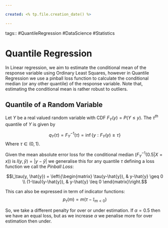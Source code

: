 ```yaml
---

created: <% tp.file.creation_date() %>

---
```

tags:: #QuantileRegression #DataScience #Statistics 

# Quantile Regression

In Linear regression, we aim to estimate the conditional mean of the response variable using Ordinary Least Squares, however in Quantile Regression we use a pinball loss function to calculate the conditional median (or any other quantile) of the response variable. Note that, estimating the conditional mean is rather robust to outliers.

## Quantile of a Random Variable
Let $Y$ be a real valued random variable with CDF $F_Y(y) = P(Y \leq y)$. The $\tau^{th}$ quantile of $Y$ is given by 

$$q_Y(\tau) = F^{-1}_Y(\tau) = \inf\{y:F_Y(y) \geq \tau\}$$
Where $\tau \in (0,1)$.

Given the mean absolute error loss for the conditional median ($F^{-1}_Y(0.5|X=x)$) is $l(y,\hat{y}) = |y-\hat{y}|$ we generalise this for any quantile $\tau$ defining a loss function we call the *Pinball Loss*:

$$l_\tau(y, \hat{y}) = \left\{\begin{matrix}
\tau(y-\hat{y}), & y-\hat{y} \geq 0
\\ 
(1-\tau)(y-\hat{y}), & y-\hat{y} \leq 0
\end{matrix}\right.$$

This can also be expressed in term of indicator functions:
$$p_{\tau}(m) = m(\tau - \mathbb{I}_{m<0})$$

So, we take a different penalty for over or under estimation. If $\alpha = 0.5$ then we have an equal loss, but as we increase $\alpha$ we penalise more for over estimation then under. 